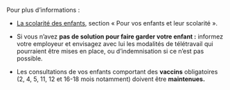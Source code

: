 Pour plus d’informations :

* [La scolarité des enfants](https://www.gouvernement.fr/info-coronavirus#questions__reponses), section « Pour vos enfants et leur scolarité ».

* Si vous n’avez **pas de solution pour faire garder votre enfant :** informez votre employeur et envisagez avec lui les modalités de télétravail qui pourraient être mises en place, ou d’indemnisation si ce n’est pas possible.

* Les consultations de vos enfants comportant des **vaccins** obligatoires (2, 4, 5, 11, 12 et 16-18 mois notamment) doivent être **maintenues.**
